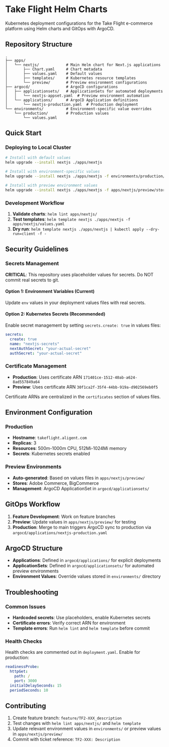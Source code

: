 # Take Flight Helm Charts

Kubernetes deployment configurations for the Take Flight e-commerce platform using Helm charts and GitOps with ArgoCD.

## Repository Structure

```
.
├── apps/
│   └── nextjs/            # Main Helm chart for Next.js applications
│       ├── Chart.yaml     # Chart metadata
│       ├── values.yaml    # Default values
│       ├── templates/     # Kubernetes resource templates
│       └── preview/       # Preview environment configurations
├── argocd/                # ArgoCD configurations
│   ├── applicationsets/   # ApplicationSets for automated deployments
│   │   └── nextjs-appset.yaml  # Preview environment automation
│   └── applications/      # ArgoCD Application definitions
│       └── nextjs-production.yaml  # Production deployment
└── environments/          # Environment-specific value overrides
    └── production/        # Production values
        └── values.yaml
```

## Quick Start

### Deploying to Local Cluster

```bash
# Install with default values
helm upgrade --install nextjs ./apps/nextjs

# Install with environment-specific values
helm upgrade --install nextjs ./apps/nextjs -f environments/production/values.yaml

# Install with preview environment values
helm upgrade --install nextjs ./apps/nextjs -f apps/nextjs/preview/store-bigcommerce/values.yaml
```

### Development Workflow

1. **Validate charts**: `helm lint apps/nextjs/`
2. **Test templates**: `helm template nextjs ./apps/nextjs -f apps/nextjs/values.yaml`
3. **Dry run**: `helm template nextjs ./apps/nextjs | kubectl apply --dry-run=client -f -`

## Security Guidelines

### Secrets Management

**CRITICAL**: This repository uses placeholder values for secrets. Do NOT commit real secrets to git.

#### Option 1: Environment Variables (Current)
Update `env` values in your deployment values files with real secrets.

#### Option 2: Kubernetes Secrets (Recommended)
Enable secret management by setting `secrets.create: true` in values files:

```yaml
secrets:
  create: true
  name: "nextjs-secrets"
  nextAuthSecret: "your-actual-secret"
  authSecret: "your-actual-secret"
```

### Certificate Management

- **Production**: Uses certificate ARN `171401ce-1512-40ab-a624-8ad557849a64`
- **Preview**: Uses certificate ARN `30f1ca2f-35f4-44bb-919a-d902569eb0f5`

Certificate ARNs are centralized in the `certificates` section of values files.

## Environment Configuration

### Production
- **Hostname**: `takeflight.aligent.com`
- **Replicas**: 3
- **Resources**: 500m-1000m CPU, 512Mi-1024Mi memory
- **Secrets**: Kubernetes secrets enabled


### Preview Environments
- **Auto-generated**: Based on values files in `apps/nextjs/preview/`
- **Stores**: Adobe Commerce, BigCommerce
- **Management**: ArgoCD ApplicationSet in `argocd/applicationsets/`

## GitOps Workflow

1. **Feature Development**: Work on feature branches
2. **Preview**: Update values in `apps/nextjs/preview/` for testing
3. **Production**: Merge to main triggers ArgoCD sync to production via `argocd/applications/nextjs-production.yaml`

## ArgoCD Structure

- **Applications**: Defined in `argocd/applications/` for explicit deployments
- **ApplicationSets**: Defined in `argocd/applicationsets/` for automated preview environments
- **Environment Values**: Override values stored in `environments/` directory

## Troubleshooting

### Common Issues

- **Hardcoded secrets**: Use placeholders, enable Kubernetes secrets
- **Certificate errors**: Verify correct ARN for environment
- **Template errors**: Run `helm lint` and `helm template` before commit

### Health Checks

Health checks are commented out in `deployment.yaml`. Enable for production:

```yaml
readinessProbe:
  httpGet:
    path: /
    port: 3000
  initialDelaySeconds: 15
  periodSeconds: 10
```

## Contributing

1. Create feature branch: `feature/TF2-XXX_description`
2. Test changes with `helm lint apps/nextjs/` and `helm template`
3. Update relevant environment values in `environments/` or preview values in `apps/nextjs/preview/`
4. Commit with ticket reference: `TF2-XXX: Description`